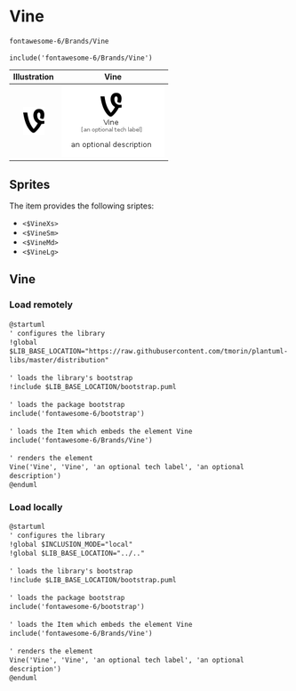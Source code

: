# Vine


```text
fontawesome-6/Brands/Vine
```

```text
include('fontawesome-6/Brands/Vine')
```



| Illustration | Vine |
| :---: | :---: |
| ![illustration for Illustration](../../fontawesome-6/Brands/Vine.png) | ![illustration for Vine](../../fontawesome-6/Brands/Vine.Local.png) |



## Sprites
The item provides the following sriptes:

- `<$VineXs>`
- `<$VineSm>`
- `<$VineMd>`
- `<$VineLg>`





## Vine

### Load remotely
```plantuml
@startuml
' configures the library
!global $LIB_BASE_LOCATION="https://raw.githubusercontent.com/tmorin/plantuml-libs/master/distribution"

' loads the library's bootstrap
!include $LIB_BASE_LOCATION/bootstrap.puml

' loads the package bootstrap
include('fontawesome-6/bootstrap')

' loads the Item which embeds the element Vine
include('fontawesome-6/Brands/Vine')

' renders the element
Vine('Vine', 'Vine', 'an optional tech label', 'an optional description')
@enduml
```

### Load locally
```plantuml
@startuml
' configures the library
!global $INCLUSION_MODE="local"
!global $LIB_BASE_LOCATION="../.."

' loads the library's bootstrap
!include $LIB_BASE_LOCATION/bootstrap.puml

' loads the package bootstrap
include('fontawesome-6/bootstrap')

' loads the Item which embeds the element Vine
include('fontawesome-6/Brands/Vine')

' renders the element
Vine('Vine', 'Vine', 'an optional tech label', 'an optional description')
@enduml
```

